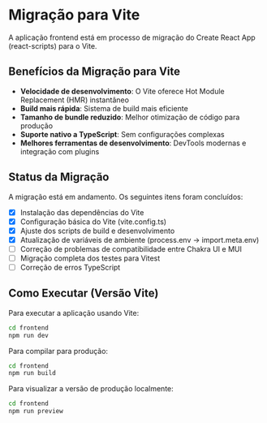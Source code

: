 # Migração para Vite

A aplicação frontend está em processo de migração do Create React App (react-scripts) para o Vite.

## Benefícios da Migração para Vite

- **Velocidade de desenvolvimento**: O Vite oferece Hot Module Replacement (HMR) instantâneo
- **Build mais rápida**: Sistema de build mais eficiente
- **Tamanho de bundle reduzido**: Melhor otimização de código para produção
- **Suporte nativo a TypeScript**: Sem configurações complexas
- **Melhores ferramentas de desenvolvimento**: DevTools modernas e integração com plugins

## Status da Migração

A migração está em andamento. Os seguintes itens foram concluídos:

- [x] Instalação das dependências do Vite
- [x] Configuração básica do Vite (vite.config.ts)
- [x] Ajuste dos scripts de build e desenvolvimento
- [x] Atualização de variáveis de ambiente (process.env -> import.meta.env)
- [ ] Correção de problemas de compatibilidade entre Chakra UI e MUI
- [ ] Migração completa dos testes para Vitest
- [ ] Correção de erros TypeScript

## Como Executar (Versão Vite)

Para executar a aplicação usando Vite:

```bash
cd frontend
npm run dev
```

Para compilar para produção:

```bash
cd frontend
npm run build
```

Para visualizar a versão de produção localmente:

```bash
cd frontend
npm run preview
```
